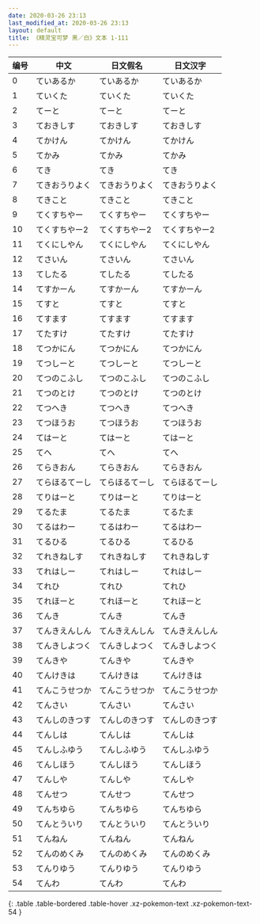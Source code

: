 ```yaml
---
date: 2020-03-26 23:13
last_modified_at: 2020-03-26 23:13
layout: default
title: 《精灵宝可梦 黑／白》文本 1-111
---
```

| 编号 | 中文 | 日文假名 | 日文汉字 |
| ---- | ---- | ---- | --- |
| 0 | ていあるか | ていあるか | ていあるか |
| 1 | ていくた | ていくた | ていくた |
| 2 | てーと | てーと | てーと |
| 3 | ておきしす | ておきしす | ておきしす |
| 4 | てかけん | てかけん | てかけん |
| 5 | てかみ | てかみ | てかみ |
| 6 | てき | てき | てき |
| 7 | てきおうりよく | てきおうりよく | てきおうりよく |
| 8 | てきこと | てきこと | てきこと |
| 9 | てくすちやー | てくすちやー | てくすちやー |
| 10 | てくすちやー2 | てくすちやー2 | てくすちやー2 |
| 11 | てくにしやん | てくにしやん | てくにしやん |
| 12 | てさいん | てさいん | てさいん |
| 13 | てしたる | てしたる | てしたる |
| 14 | てすかーん | てすかーん | てすかーん |
| 15 | てすと | てすと | てすと |
| 16 | てすます | てすます | てすます |
| 17 | てたすけ | てたすけ | てたすけ |
| 18 | てつかにん | てつかにん | てつかにん |
| 19 | てつしーと | てつしーと | てつしーと |
| 20 | てつのこふし | てつのこふし | てつのこふし |
| 21 | てつのとけ | てつのとけ | てつのとけ |
| 22 | てつへき | てつへき | てつへき |
| 23 | てつほうお | てつほうお | てつほうお |
| 24 | てはーと | てはーと | てはーと |
| 25 | てへ | てへ | てへ |
| 26 | てらきおん | てらきおん | てらきおん |
| 27 | てらほるてーし | てらほるてーし | てらほるてーし |
| 28 | てりはーと | てりはーと | てりはーと |
| 29 | てるたま | てるたま | てるたま |
| 30 | てるはわー | てるはわー | てるはわー |
| 31 | てるひる | てるひる | てるひる |
| 32 | てれきねしす | てれきねしす | てれきねしす |
| 33 | てれはしー | てれはしー | てれはしー |
| 34 | てれひ | てれひ | てれひ |
| 35 | てれほーと | てれほーと | てれほーと |
| 36 | てんき | てんき | てんき |
| 37 | てんきえんしん | てんきえんしん | てんきえんしん |
| 38 | てんきしよつく | てんきしよつく | てんきしよつく |
| 39 | てんきや | てんきや | てんきや |
| 40 | てんけきは | てんけきは | てんけきは |
| 41 | てんこうせつか | てんこうせつか | てんこうせつか |
| 42 | てんさい | てんさい | てんさい |
| 43 | てんしのきつす | てんしのきつす | てんしのきつす |
| 44 | てんしは | てんしは | てんしは |
| 45 | てんしふゆう | てんしふゆう | てんしふゆう |
| 46 | てんしほう | てんしほう | てんしほう |
| 47 | てんしや | てんしや | てんしや |
| 48 | てんせつ | てんせつ | てんせつ |
| 49 | てんちゆら | てんちゆら | てんちゆら |
| 50 | てんとういり | てんとういり | てんとういり |
| 51 | てんねん | てんねん | てんねん |
| 52 | てんのめくみ | てんのめくみ | てんのめくみ |
| 53 | てんりゆう | てんりゆう | てんりゆう |
| 54 | てんわ | てんわ | てんわ |
{: .table .table-bordered .table-hover .xz-pokemon-text .xz-pokemon-text-54 }